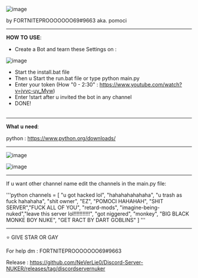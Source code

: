 ![image](https://user-images.githubusercontent.com/103531974/178294847-c10002a9-e30d-459b-b2d4-0ff2d7c27c92.png)

                                                                                                                                                   
by FORTNITEPROOOOOOO69#9663 aka. pomoci

--------------------------------------------------------------------------------------------------------------------------------------------

𝐇𝐎𝐖 𝐓𝐎 𝐔𝐒𝐄:
  - Create a Bot and tearn these Settings on :
  
  
  ![image](https://user-images.githubusercontent.com/103531974/178571775-5a315922-0c35-4672-9723-0630a584fb8e.png)

  

  
  - Start the install.bat file
  - Then u Start the run.bat file or type python main.py
  - Enter your token (How "0 - 2:30" : https://www.youtube.com/watch?v=jvvc-uy_Myw)
  - Enter !start after u invited the bot in any channel
  - DONE!
                                                                            
--------------------------------------------------------------------------------------------------------------------------------------------                                                                            
 
 𝐖𝐡𝐚𝐭 𝐮 𝐧𝐞𝐞𝐝:
 
 python : https://www.python.org/downloads/
 
 --------------------------------------------------------------------------------------------------------------------------------------------
 
 ![image](https://user-images.githubusercontent.com/103531974/178574530-56da3307-ea9c-44c5-8c74-3af0be70c321.png)

 ![image](https://user-images.githubusercontent.com/103531974/178574474-6f8e68f6-03ea-4d3d-b161-08affa22c4e2.png)

 --------------------------------------------------------------------------------------------------------------------------------------------
 
 If u want other channel name edit the channels in the main.py file:
 
 '''python
 channels = [
    "u got hacked lol", "hahahahahahaha", "u trash as fuck hahahaha", "shit owner", "EZ", "POMOCI HAHAHAH", "SHIT SERVER","FUCK ALL OF YOU",
    "retard-mods", "imagine-being-nuked","leave this server lol!!!!!!!!!!!", "got niggered", "monkey", "BIG BLACK MONKE BOY NUKE", "GET RACT BY DART GOBLINS"
    ]
 '''
 
 
 
 
 
 
 --------------------------------------------------------------------------------------------------------------------------------------------
 
 ⭐ GIVE STAR OR GAY
 
 For help dm : FORTNITEPROOOOOOO69#9663
 
 Release : https://github.com/NeVerLie0/Discord-Server-NUKER/releases/tag/discordservernuker
 
 
 
 
